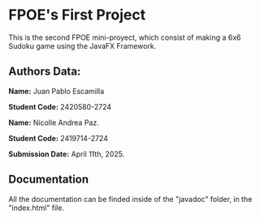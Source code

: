 # FPOE's First Project 
This is the second FPOE mini-proyect, which consist of making a 6x6 Sudoku game using the JavaFX Framework.

## Authors Data:
**Name:** Juan Pablo Escamilla

**Student Code:** 2420580-2724

**Name:** Nicolle Andrea Paz.

**Student Code:** 2419714-2724 

**Submission Date:** April 11th, 2025.

## Documentation
All the documentation can be finded inside of the "javadoc" folder, in the "index.html" file.

